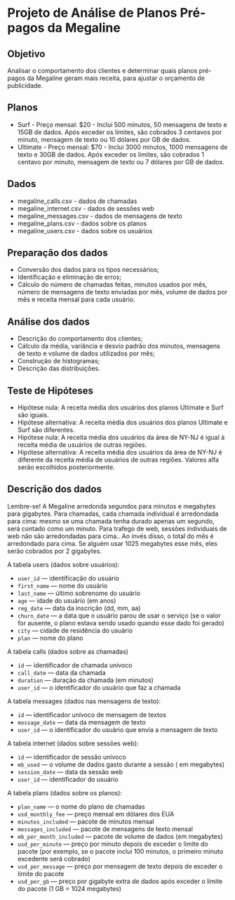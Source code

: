 # Projeto de Análise de Planos Pré-pagos da Megaline

## Objetivo
Analisar o comportamento dos clientes e determinar quais planos pré-pagos da Megaline geram mais receita, para ajustar o orçamento de publicidade.

## Planos
- Surf - Preço mensal: $20 - Inclui 500 minutos, 50 mensagens de texto e 15GB de dados. Após exceder os limites, são cobrados 3 centavos por minuto, mensagem de texto ou 10 dólares por GB de dados.
- Ultimate - Preço mensal: $70 - Inclui 3000 minutos, 1000 mensagens de texto e 30GB de dados. Após exceder os limites, são cobrados 1 centavo por minuto, mensagem de texto ou 7 dólares por GB de dados.

## Dados
- megaline_calls.csv - dados de chamadas
- megaline_internet.csv - dados de sessões web
- megaline_messages.csv - dados de mensagens de texto
- megaline_plans.csv - dados sobre os planos
- megaline_users.csv - dados sobre os usuários

## Preparação dos dados

- Conversão dos dados para os tipos necessários;
- Identificação e eliminação de erros;
- Cálculo do número de chamadas feitas, minutos usados por mês, número de mensagens de texto enviadas por mês, volume de dados por mês e receita mensal para cada usuário.

## Análise dos dados

- Descrição do comportamento dos clientes;
- Cálculo da média, variância e desvio padrão dos minutos, mensagens de texto e volume de dados utilizados por mês;
- Construção de histogramas;
- Descrição das distribuições.

## Teste de Hipóteses

- Hipótese nula: A receita média dos usuários dos planos Ultimate e Surf são iguais.
- Hipótese alternativa: A receita média dos usuários dos planos Ultimate e Surf são diferentes.
- Hipótese nula: A receita média dos usuários da área de NY-NJ é igual à receita média de usuários de outras regiões.
- Hipótese alternativa: A receita média dos usuários da área de NY-NJ é diferente da receita média de usuários de outras regiões.
Valores alfa serão escolhidos posteriormente.

## Descrição dos dados
Lembre-se! A Megaline arredonda segundos para minutos e megabytes para gigabytes. Para chamadas, cada chamada individual é arredondada para cima: mesmo se uma chamada tenha durado apenas um segundo, será contado como um minuto. Para trafego de web, sessões individuais de web não são arredondadas para cima.. Ao invés disso, o total do mês é arredondado para cima. Se alguém usar 1025 megabytes esse mês, eles serão cobrados por 2 gigabytes.

A tabela users (dados sobre usuários):

* `user_id` — identificação do usuário
* `first_name` — nome do usuário
* `last_name` — último sobrenome do usuário
* `age` — idade do usuário (em anos)
* `reg_date` — data da inscrição (dd, mm, aa)
* `churn_date` — a data que o usuário parou de usar o serviço (se o valor for ausente, o plano estava sendo usado quando esse dado foi gerado)
* `city` — cidade de residência do usuário
* `plan` — nome do plano

A tabela calls (dados sobre as chamadas)

* `id` — identificador de chamada unívoco
* `call_date` — data da chamada
* `duration` — duração da chamada (em minutos)
* `user_id` — o identificador do usuário que faz a chamada

A tabela messages (dados nas mensagens de texto):

* `id` — identificador unívoco de mensagem de textos
* `message_date` — data da mensagem de texto
* `user_id` — o identificador do usuário que envia a mensagem de texto

A tabela internet (dados sobre sessões web):

* `id` — identificador de sessão unívoco
* `mb_used` — o volume de dados gasto durante a sessão ( em megabytes)
* `session_date` — data da sessão web
* `user_id` — identificador do usuário

A tabela plans (dados sobre os planos):

* `plan_name` — o nome do plano de chamadas
* `usd_monthly_fee` — preço mensal em dólares dos EUA
* `minutes_included` — pacote de minutos mensal
* `messages_included` — pacote de mensagens de texto mensal
* `mb_per_month_included` — pacote de volume de dados (em megabytes)
* `usd_per_minute` — preço por minuto depois de exceder o limite do pacote (por exemplo, se o pacote inclui 100 minutos, o primeiro minuto excedente será cobrado)
* `usd_per_message` — preço por mensagem de texto depois de exceder o limite do pacote
* `usd_per_gb` — preço por gigabyte extra de dados após exceder o limite do pacote (1 GB = 1024 megabytes)
